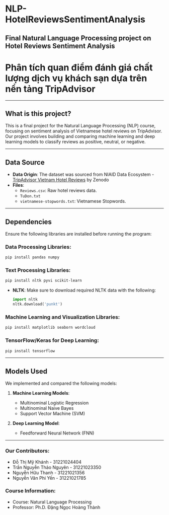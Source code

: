 # NLP-HotelReviewsSentimentAnalysis
Final Natural Language Processing project on Hotel Reviews Sentiment Analysis
---
# Phân tích quan điểm đánh giá chất lượng dịch vụ khách sạn dựa trên nền tảng TripAdvisor  
------------------------  
## What is this project?  
This is a final project for the Natural Language Processing (NLP) course, focusing on sentiment analysis of Vietnamese hotel reviews on TripAdvisor. Our project involves building and comparing machine learning and deep learning models to classify reviews as positive, neutral, or negative.  

------------------------  

## Data Source  
- **Data Origin**: The dataset was sourced from NIAID Data Ecosystem - [TripAdvisor Vietnam Hotel Reviews](https://data.niaid.nih.gov/resources?id=zenodo_7967493) by Zenodo  
- **Files**:  
   - `Reviews.csv`: Raw hotel reviews data.  
   - `TuDon.txt`
   - `vietnamese-stopwords.txt`: Vietnamese Stopwords.
  
---

## Dependencies

Ensure the following libraries are installed before running the program:

### Data Processing Libraries:
```bash
pip install pandas numpy
```

### Text Processing Libraries:
```bash
pip install nltk pyvi scikit-learn
```
- **NLTK**: Make sure to download required NLTK data with the following:
  ```python
  import nltk
  nltk.download('punkt')
  ```

### Machine Learning and Visualization Libraries:
```bash
pip install matplotlib seaborn wordcloud
```

### TensorFlow/Keras for Deep Learning:
```bash
pip install tensorflow
```

------------------------  

## Models Used  
We implemented and compared the following models:  
1. **Machine Learning Models**:  
   - Multinominal Logistic Regression  
   - Multinominal Naive Bayes  
   - Support Vector Machine (SVM)  

2. **Deep Learning Model**:  
   - Feedforward Neural Network (FNN)

------------------------  

### Our Contributors:    
- Đỗ Thị Mỹ Khánh - 31221024404
- Trần Nguyễn Thảo Nguyên - 31221023350
- Nguyễn Hữu Thanh - 31221021356
- Nguyễn Vân Phi Yến - 31221021785

### Course Information:
- Course: Natural Language Processing
- Professor: Ph.D. Đặng Ngọc Hoàng Thành
